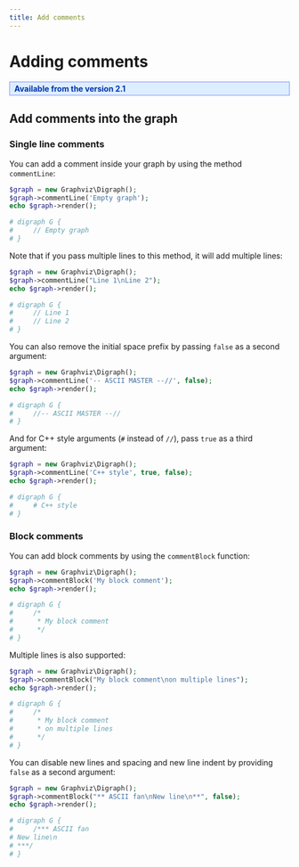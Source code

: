 ```yaml
---
title: Add comments
---
```


Adding comments
===============

<p style="padding: .2rem .5rem; border: 1px solid #8888ff; background-color: #ddeeff; color: #0033aa; font-weight: bold;">
    Available from the version 2.1
</p>

Add comments into the graph
---------------------------

### Single line comments

You can add a comment inside your graph by using the method ``commentLine``:

```php
$graph = new Graphviz\Digraph();
$graph->commentLine('Empty graph');
echo $graph->render();

# digraph G {
#     // Empty graph
# }
```

Note that if you pass multiple lines to this method, it will add multiple lines:

```php
$graph = new Graphviz\Digraph();
$graph->commentLine("Line 1\nLine 2");
echo $graph->render();

# digraph G {
#     // Line 1
#     // Line 2
# }
```

You can also remove the initial space prefix by passing ``false`` as a second
argument:

```php
$graph = new Graphviz\Digraph();
$graph->commentLine('-- ASCII MASTER --//', false);
echo $graph->render();

# digraph G {
#     //-- ASCII MASTER --//
# }
```

And for C++ style arguments (``#`` instead of ``//``), pass ``true`` as a third
argument:

```php
$graph = new Graphviz\Digraph();
$graph->commentLine('C++ style', true, false);
echo $graph->render();

# digraph G {
#     # C++ style
# }
```

### Block comments

You can add block comments by using the ``commentBlock`` function:

```php
$graph = new Graphviz\Digraph();
$graph->commentBlock('My block comment');
echo $graph->render();

# digraph G {
#     /*
#      * My block comment
#      */
# }
```

Multiple lines is also supported:

```php
$graph = new Graphviz\Digraph();
$graph->commentBlock("My block comment\non multiple lines");
echo $graph->render();

# digraph G {
#     /*
#      * My block comment
#      * on multiple lines
#      */
# }
```



You can disable new lines and spacing and new line indent by providing ``false``
as a second  argument:

```php
$graph = new Graphviz\Digraph();
$graph->commentBlock("** ASCII fan\nNew line\n**", false);
echo $graph->render();

# digraph G {
#     /*** ASCII fan
# New line\n
# ***/
# }
```

